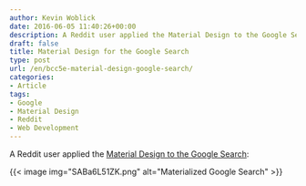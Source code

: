 ```yaml
---
author: Kevin Woblick
date: 2016-06-05 11:40:26+00:00
description: A Reddit user applied the Material Design to the Google Search.
draft: false
title: Material Design for the Google Search
type: post
url: /en/bcc5e-material-design-google-search/
categories:
- Article
tags:
- Google
- Material Design
- Reddit
- Web Development
---
```


A Reddit user applied the [Material Design to the Google Search](https://redd.it/4mmzv3):

{{< image img="SABa6L51ZK.png" alt="Materialized Google Search" >}}

